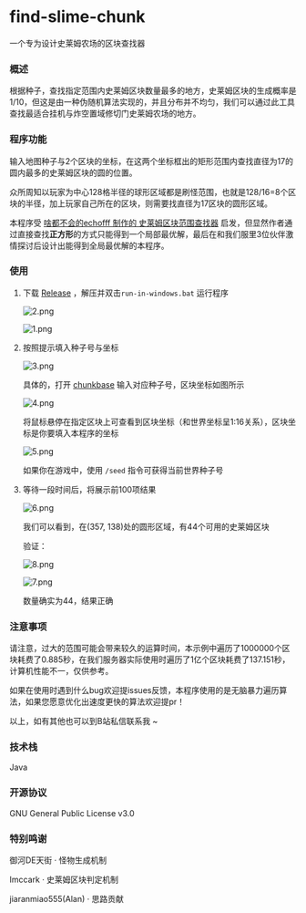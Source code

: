 # find-slime-chunk

一个专为设计史莱姆农场的区块查找器

### 概述

根据种子，查找指定范围内史莱姆区块数量最多的地方，史莱姆区块的生成概率是1/10，但这是由一种伪随机算法实现的，并且分布并不均匀，我们可以通过此工具查找最适合挂机与炸空置域修切门史莱姆农场的地方。

### 程序功能

输入地图种子与2个区块的坐标，在这两个坐标框出的矩形范围内查找直径为17的圆内最多的史莱姆区块的圆的位置。

众所周知以玩家为中心128格半径的球形区域都是刷怪范围，也就是128/16=8个区块的半径，加上玩家自己所在的区块，则需要找直径为17区块的圆形区域。

本程序受 [啥都不会的echofff  制作的  史莱姆区块范围查找器](https://www.bilibili.com/read/cv14895008) 启发，但显然作者通过直接查找**正方形**的方式只能得到一个局部最优解，最后在和我们服里3位伙伴激情探讨后设计出能得到全局最优解的本程序。

### 使用

1. 下载 [Release](https://github.com/wifi504/find-slime-chunk/releases/download/v1.0/find_slime_chunk_jar.zip) ，解压并双击`run-in-windows.bat` 运行程序

   ![2.png](README_img/2.png)

   ![1.png](README_img/1.png)

2. 按照提示填入种子号与坐标

   ![3.png](README_img/3.png)

   具体的，打开 [chunkbase](https://www.chunkbase.com/apps/seed-map) 输入对应种子号，区块坐标如图所示

   ![4.png](README_img/4.png)

   将鼠标悬停在指定区块上可查看到区块坐标（和世界坐标呈1:16关系），区块坐标是你要填入本程序的坐标

   ![5.png](README_img/5.png)

   如果你在游戏中，使用 `/seed` 指令可获得当前世界种子号

3. 等待一段时间后，将展示前100项结果

   ![6.png](README_img/6.png)

   我们可以看到，在(357, 138)处的圆形区域，有44个可用的史莱姆区块

   验证：

   ![8.png](README_img/8.png)

   ![7.png](README_img/7.png)

   数量确实为44，结果正确

### 注意事项

请注意，过大的范围可能会带来较久的运算时间，本示例中遍历了1000000个区块耗费了0.885秒，在我们服务器实际使用时遍历了1亿个区块耗费了137.151秒，计算机性能不一，仅供参考。

如果在使用时遇到什么bug欢迎提issues反馈，本程序使用的是无脑暴力遍历算法，如果您愿意优化出速度更快的算法欢迎提pr！

以上，如有其他也可以到B站私信联系我 ~ 

### 技术栈

Java

### 开源协议

GNU General Public License v3.0

### 特别鸣谢

御河DE天街 · 怪物生成机制

Imccark · 史莱姆区块判定机制

jiaranmiao555(Alan) · 思路贡献

